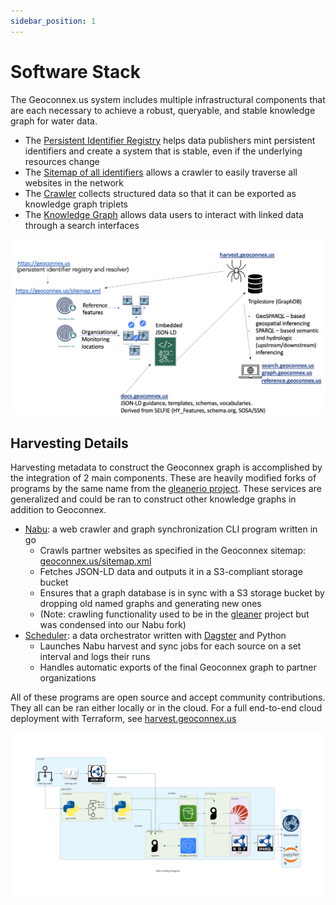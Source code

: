 ```yaml
---
sidebar_position: 1
---
```


# Software Stack

The Geoconnex.us system includes multiple infrastructural components that are each necessary to achieve a robust, queryable, and stable knowledge graph for water data.

- The [Persistent Identifier Registry](https://github.com/internetofwater/pids.geoconnex.us) helps data publishers mint persistent identifiers and create a system that is stable, even if the underlying resources change
- The [Sitemap of all identifiers](http://pids.geoconnex.us/sitemap.xml) allows a crawler to easily traverse all websites in the network
- The [Crawler](https://github.com/internetofwater/scheduler) collects structured data so that it can be exported as knowledge graph triplets
- The [Knowledge Graph](/playground/sparql) allows data users to interact with linked data through a search interfaces

![a visual architecture diagram of the Geoconnex system](./assets/bigpicture.png)

## Harvesting Details 

Harvesting metadata to construct the Geoconnex graph is accomplished by the integration of 2 main components. These are heavily modified forks of programs by the same name from the [gleanerio project](https://github.com/gleanerio/). These services are generalized and could be ran to construct other knowledge graphs in addition to Geoconnex.

- [Nabu](https://github.com/internetofwater/gleaner/): a web crawler and graph synchronization CLI program written in go
    - Crawls partner websites as specified in the Geoconnex sitemap: [geoconnex.us/sitemap.xml](https://geoconnex.us/sitemap.xml)
    - Fetches JSON-LD data and outputs it in a S3-compliant storage bucket
    - Ensures that a graph database is in sync with a S3 storage bucket by dropping old named graphs and generating new ones
    - (Note: crawling functionality used to be in the [gleaner](https://github.com/gleanerio/gleaner) project but was condensed into our Nabu fork)
- [Scheduler](https://github.com/internetofwater/scheduler): a data orchestrator written with [Dagster](https://dagster.io/) and Python
    - Launches Nabu harvest and sync jobs for each source on a set interval and logs their runs
    - Handles automatic exports of the final Geoconnex graph to partner organizations

All of these programs are open source and accept community contributions. They all can be ran either locally or in the cloud. For a full end-to-end cloud deployment with Terraform, see [harvest.geoconnex.us](https://github.com/internetofwater/harvest.geoconnex.us)

![Diagram of the full pipeline showing a scheduler with dagster, a crawl from gleaner, and a sync with nabu](./assets/pipeline.png)


